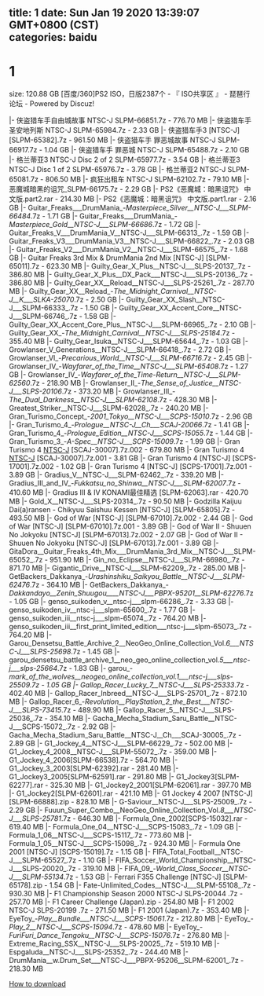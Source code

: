 
title: 1
date: Sun Jan 19 2020 13:39:07 GMT+0800 (CST)    
categories: baidu
---

# 1
size: 120.88 GB
 [百度/360]PS2 ISO，日版2387个 - 『 ISO共享区 』 - 琵琶行论坛 - Powered by Discuz!
 
|- 侠盗猎车手自由城故事 NTSC-J SLPM-66851.7z - 776.70 MB
|- 侠盗猎车手圣安地列斯 NTSC-J SLPM-65984.7z - 2.33 GB
|- 侠盗猎车手3 [NTSC-J] [SLPM-65382].7z - 961.50 MB
|- 侠盗猎车手 罪恶城故事 NTSC-J SLPM-66917.7z - 1.04 GB
|- 侠盗猎车手 罪恶城 NTSC-J SLPM-65488.7z - 2.10 GB
|- 格兰蒂亚3 NTSC-J Disc 2 of 2 SLPM-65977.7z - 3.54 GB
|- 格兰蒂亚3 NTSC-J Disc 1 of 2 SLPM-65976.7z - 3.78 GB
|- 格兰蒂亚2 NTSC-J SLPM-65081.7z - 806.50 MB
|- 疯狂出租车 NTSC-J SLPM-62102.7z - 79.10 MB
|- 恶魔城暗黑的诅咒_SLPM-66175.7z - 2.29 GB
|- PS2《恶魔城：暗黑诅咒》 中文版.part2.rar - 214.30 MB
|- PS2《恶魔城：暗黑诅咒》 中文版.part1.rar - 2.16 GB
|- Guitar_Freaks___DrumMania_-_Masterpiece_Silver__NTSC-J___SLPM-66484_.7z - 1.71 GB
|- Guitar_Freaks___DrumMania_-_Masterpiece_Gold__NTSC-J___SLPM-66686_.7z - 1.72 GB
|- Guitar_Freaks_V___DrumMania_V__NTSC-J___SLPM-66313_.7z - 1.59 GB
|- Guitar_Freaks_V3___DrumMania_V3__NTSC-J___SLPM-66822_.7z - 2.03 GB
|- Guitar_Freaks_V2___DrumMania_V2__NTSC-J___SLPM-66575_.7z - 1.68 GB
|- Guitar Freaks 3rd Mix & DrumMania 2nd Mix [NTSC-J] [SLPM-65011].7z - 623.30 MB
|- Guilty_Gear_X_Plus__NTSC-J___SLPS-20137_.7z - 386.80 MB
|- Guilty_Gear_X_Plus__DX_Pack___NTSC-J___SLPS-20136_.7z - 386.80 MB
|- Guilty_Gear_XX__Reload__NTSC-J___SLPS-25261_.7z - 287.70 MB
|- Guilty_Gear_XX__Reload_-_The_Midnight_Carnival__NTSC-J__K___SLKA-25070_.7z - 2.50 GB
|- Guilty_Gear_XX_Slash__NTSC-J___SLPM-66333_.7z - 1.50 GB
|- Guilty_Gear_XX_Accent_Core__NTSC-J___SLPM-66746_.7z - 1.58 GB
|- Guilty_Gear_XX_Accent_Core_Plus__NTSC-J___SLPM-66965_.7z - 2.10 GB
|- Guilty_Gear_XX_-_The_Midnight_Carnival__NTSC-J___SLPS-25184_.7z - 355.40 MB
|- Guilty_Gear_Isuka__NTSC-J___SLPM-65644_.7z - 1.03 GB
|- Growlanser_V_Generations__NTSC-J___SLPM-66418_.7z - 2.72 GB
|- Growlanser_VI_-_Precarious_World__NTSC-J___SLPM-66716_.7z - 2.45 GB
|- Growlanser_IV_-_Wayfarer_of_the_Time__NTSC-J___SLPM-65408_.7z - 1.27 GB
|- Growlanser_IV_-_Wayfarer_of_the_Time_-_Return__NTSC-J___SLPM-62560_.7z - 218.90 MB
|- Growlanser_II_-_The_Sense_of_Justice__NTSC-J___SLPS-20106_.7z - 373.20 MB
|- Growlanser_III_-_The_Dual_Darkness__NTSC-J___SLPM-62108_.7z - 428.30 MB
|- Greatest_Striker__NTSC-J___SLPM-62028_.7z - 240.20 MB
|- Gran_Turismo_Concept_-_2001_Tokyo__NTSC-J___SCPS-15010_.7z - 2.96 GB
|- Gran_Turismo_4_-_Prologue__NTSC-J__Ch___SCAJ-20066_.7z - 1.41 GB
|- Gran_Turismo_4_-_Prologue_Edition__NTSC-J___SCPS-15055_.7z - 1.44 GB
|- Gran_Turismo_3_-_A-Spec__NTSC-J___SCPS-15009_.7z - 1.99 GB
|- Gran Turismo 4 [NTSC-J](Ch) [SCAJ-30007].7z.002 - 679.80 MB
|- Gran Turismo 4 [NTSC-J](Ch) [SCAJ-30007].7z.001 - 3.81 GB
|- Gran Turismo 4 [NTSC-J] [SCPS-17001].7z.002 - 1.02 GB
|- Gran Turismo 4 [NTSC-J] [SCPS-17001].7z.001 - 3.89 GB
|- Gradius_V__NTSC-J___SLPM-62462_.7z - 339.20 MB
|- Gradius_III_and_IV_-_Fukkatsu_no_Shinwa__NTSC-J___SLPM-62007_.7z - 410.60 MB
|- Gradius III & IV KONAMI最佳精选 [SLPM-62063].rar - 420.70 MB
|- Gold_X__NTSC-J___SLPS-20314_.7z - 90.50 MB
|- Godzilla Kaijuu Dai(a)ransen - Chikyuu Saishuu Kessen [NTSC-J] [SLPM-65805].7z - 493.50 MB
|- God of War [NTSC-J] [SLPM-67010].7z.002 - 2.44 GB
|- God of War [NTSC-J] [SLPM-67010].7z.001 - 3.89 GB
|- God of War II - Shuuen No Jokyoku [NTSC-J] [SLPM-67013].7z.002 - 2.07 GB
|- God of War II - Shuuen No Jokyoku [NTSC-J] [SLPM-67013].7z.001 - 3.89 GB
|- GitaDora__Guitar_Freaks_4th_Mix___DrumMania_3rd_Mix__NTSC-J___SLPM-65052_.7z - 951.90 MB
|- Gin_no_Eclipse__NTSC-J___SLPM-66980_.7z - 871.70 MB
|- Gigantic_Drive__NTSC-J___SLPM-62209_.7z - 285.00 MB
|- GetBackers_Dakkanya_-_Urashinshiku_Saikyou_Battle__NTSC-J___SLPM-62476_.7z - 364.10 MB
|- GetBackers_Dakkanya_-_Dakkandayo__Zenin_Shuugou____NTSC-J___PBPX-95201__SLPM-62276_.7z - 1.05 GB
|- genso_suikoden_v__ntsc-j___slpm-66286_.7z - 3.33 GB
|- genso_suikoden_iv__ntsc-j___slpm-65600_.7z - 1.77 GB
|- genso_suikoden_iii__ntsc-j___slpm-65074_.7z - 764.20 MB
|- genso_suikoden_iii__first_print_limited_edition___ntsc-j___slpm-65073_.7z - 764.20 MB
|- Garou_Densetsu_Battle_Archive_2__NeoGeo_Online_Collection_Vol._6___NTSC-J___SLPS-25698_.7z - 1.45 GB
|- garou_densetsu_battle_archive_1__neo_geo_online_collection_vol._5___ntsc-j___slps-25664_.7z - 1.83 GB
|- garou_-_mark_of_the_wolves__neogeo_online_collection_vol._1___ntsc-j___slps-25509_.7z - 1.05 GB
|- Gallop_Racer_Lucky_7__NTSC-J___SLPS-25333_.7z - 402.40 MB
|- Gallop_Racer_Inbreed__NTSC-J___SLPS-25701_.7z - 872.10 MB
|- Gallop_Racer_6_-_Revolution__PlayStation_2_the_Best___NTSC-J___SLPS-73415_.7z - 489.90 MB
|- Gallop_Racer_5__NTSC-J___SLPS-25036_.7z - 354.10 MB
|- Gacha_Mecha_Stadium_Saru_Battle__NTSC-J___SCPS-15072_.7z - 2.92 GB
|- Gacha_Mecha_Stadium_Saru_Battle__NTSC-J__Ch___SCAJ-30005_.7z - 2.89 GB
|- G1_Jockey_4__NTSC-J___SLPM-66229_.7z - 502.00 MB
|- G1_Jockey_4_2008__NTSC-J___SLPM-55072_.7z - 359.00 MB
|- G1_Jockey_4_2006[SLPM-66538].7z - 564.70 MB
|- G1_Jockey_3_2003[SLPM-62392].rar - 281.40 MB
|- G1_Jockey3_2005[SLPM-62591].rar - 291.80 MB
|- G1_Jockey3[SLPM-62277].rar - 325.30 MB
|- G1_Jockey2_2001[SLPM-62061].rar - 397.70 MB
|- G1_Jockey2[SLPM-62601].rar - 421.10 MB
|- G1 Jockey 4 2007 [NTSC-J] [SLPM-66888].zip - 828.10 MB
|- G-Saviour__NTSC-J___SLPS-25009_.7z - 2.29 GB
|- Fuuun_Super_Combo__NeoGeo_Online_Collection_Vol._8___NTSC-J___SLPS-25781_.7z - 646.30 MB
|- Formula_One_2002[SCPS-15032].rar - 619.40 MB
|- Formula_One_04__NTSC-J___SCPS-15083_.7z - 1.09 GB
|- Formula_1_06__NTSC-J___SCPS-15117_.7z - 773.60 MB
|- Formula_1_05__NTSC-J___SCPS-15098_.7z - 924.30 MB
|- Formula One 2001 [NTSC-J] [SCPS-15019].7z - 1.15 GB
|- FIFA_Total_Football__NTSC-J___SLPM-65527_.7z - 1.10 GB
|- FIFA_Soccer_World_Championship__NTSC-J___SLPS-20020_.7z - 319.10 MB
|- FIFA_09_-_World_Class_Soccer__NTSC-J___SLPM-55134_.7z - 1.53 GB
|- Ferrari F355 Challenge [NTSC-J] [SLPM-65178].zip - 1.54 GB
|- Fate-Unlimited_Codes__NTSC-J___SLPM-55108_.7z - 930.30 MB
|- F1 Championship Season 2000  NTSC-J   SLPS-20044 .7z - 257.70 MB
|- F1 Career Challenge (Japan).zip - 254.80 MB
|- F1 2002  NTSC-J   SLPS-20199 .7z - 271.50 MB
|- F1 2001 (Japan).7z - 353.40 MB
|- EyeToy_-_Play__Bundle___NTSC-J___SCPS-15061_.7z - 212.80 MB
|- EyeToy_-_Play_2__NTSC-J___SCPS-15094_.7z - 478.60 MB
|- EyeToy_-_FuriFuri_Dance_Tengoku__NTSC-J___SCPS-15076_.7z - 276.80 MB
|- Extreme_Racing_SSX__NTSC-J___SLPS-20025_.7z - 519.10 MB
|- Espgaluda__NTSC-J___SLPS-25352_.7z - 244.40 MB
|- DrumMania__w.Drum_Set___NTSC-J___PBPX-95206__SLPM-62001_.7z - 218.30 MB

[How to download](https://bpcam.bemobtrk.com/go/2ceec3aa-1ca2-46d6-b9ff-aaa5c184517c?jno=2138)